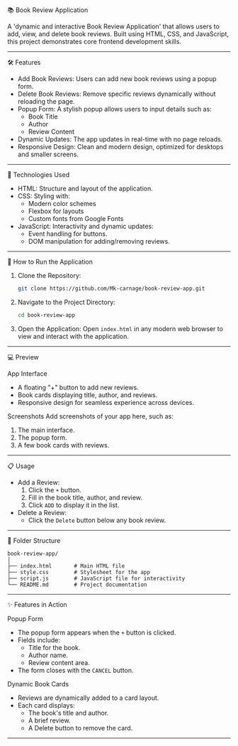 📚 Book Review Application

A 'dynamic and interactive Book Review Application' that allows users to add, view, and delete book reviews. Built using HTML, CSS, and JavaScript, this project demonstrates core frontend development skills.

---

🛠 Features

- Add Book Reviews: Users can add new book reviews using a popup form.
- Delete Book Reviews: Remove specific reviews dynamically without reloading the page.
- Popup Form: A stylish popup allows users to input details such as:
  - Book Title
  - Author
  - Review Content
- Dynamic Updates: The app updates in real-time with no page reloads.
- Responsive Design: Clean and modern design, optimized for desktops and smaller screens.

---

 🎨 Technologies Used

- HTML: Structure and layout of the application.
- CSS: Styling with:
  - Modern color schemes
  - Flexbox for layouts
  - Custom fonts from Google Fonts
- JavaScript: Interactivity and dynamic updates:
  - Event handling for buttons.
  - DOM manipulation for adding/removing reviews.

---

🚀 How to Run the Application

1. Clone the Repository:
   ```bash
   git clone https://github.com/Mk-carnage/book-review-app.git
   ```
2. Navigate to the Project Directory:
   ```bash
   cd book-review-app
   ```
3. Open the Application:
   Open `index.html` in any modern web browser to view and interact with the application.

---

💻 Preview

App Interface
- A floating "+" button to add new reviews.
- Book cards displaying title, author, and reviews.
- Responsive design for seamless experience across devices.

Screenshots
Add screenshots of your app here, such as:
1. The main interface.
2. The popup form.
3. A few book cards with reviews.

---
📋 Usage

- Add a Review:
  1. Click the `+` button.
  2. Fill in the book title, author, and review.
  3. Click `ADD` to display it in the list.
- Delete a Review:
  - Click the `Delete` button below any book review.

---

 📂 Folder Structure

```
book-review-app/
│
├── index.html       # Main HTML file
├── style.css        # Stylesheet for the app
├── script.js        # JavaScript file for interactivity
└── README.md        # Project documentation
```

---

✨ Features in Action

Popup Form
- The popup form appears when the `+` button is clicked.
- Fields include:
  - Title for the book.
  - Author name.
  - Review content area.
- The form closes with the `CANCEL` button.

Dynamic Book Cards
- Reviews are dynamically added to a card layout.
- Each card displays:
  - The book's title and author.
  - A brief review.
  - A Delete button to remove the card.

---
